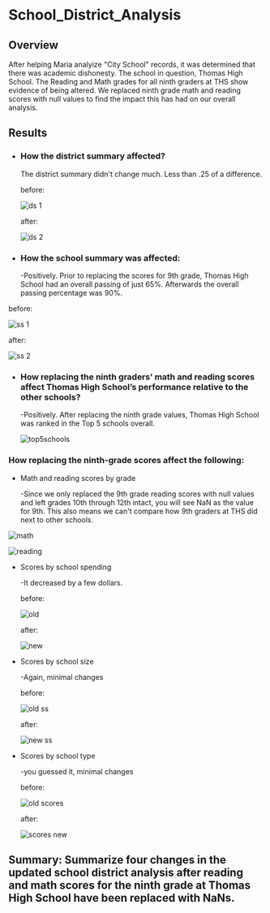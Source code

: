 # School_District_Analysis

## Overview
After helping Maria analyize "City School" records, it was determined that there was academic dishonesty. The school in question, Thomas High School. 
The Reading and Math grades for all ninth graders at THS show evidence of being altered. We replaced ninth grade math and reading scores with null values to find the impact this has had on our overall analysis.  

## Results

* ### How the district summary affected?

   The district summary didn't change much. Less than .25 of a difference.
  
  before:
   
   ![ds 1](https://user-images.githubusercontent.com/99618784/160259587-9f852e26-328d-488f-adfc-58b50496199c.PNG)
  
  after:
   
   ![ds 2](https://user-images.githubusercontent.com/99618784/160259593-28d98c8b-6302-40f2-8cc7-da00463ce122.PNG)


* ### How the school summary was affected:
   
   -Positively. Prior to replacing the scores for 9th grade, Thomas High School had an overall passing of just 65%. Afterwards the overall passing percentage was 90%. 
 
 before:
  
  ![ss 1](https://user-images.githubusercontent.com/99618784/160257566-e6a34bf2-aca5-41a7-91ea-09c4ddc2ce13.png)
 
 after:
 
 ![ss 2](https://user-images.githubusercontent.com/99618784/160257917-2ad0a102-5159-4421-82d0-6f69eb675aaf.png)


* ### How replacing the ninth graders’ math and reading scores affect Thomas High School’s performance relative to the other schools?

   -Positively. After replacing the ninth grade values, Thomas High School was ranked in the Top 5 schools overall. 

  ![top5schools](https://user-images.githubusercontent.com/99618784/160258344-8152ee1e-5a0e-4af5-9a3d-fd9abc542111.PNG)


### How replacing the ninth-grade scores affect the following:

* Math and reading scores by grade

   -Since we only replaced the 9th grade reading scores with null values and left grades 10th through 12th intact, you will see NaN as the value for 9th. This also means we can't compare how 9th graders at THS did next to other schools. 
      
![math](https://user-images.githubusercontent.com/99618784/160259982-93084233-0b97-4a69-b99a-d5b1e86bb0bd.PNG)

![reading](https://user-images.githubusercontent.com/99618784/160259985-cf9cf81f-93a6-4d14-a415-3ccb28a11f44.PNG)


* Scores by school spending

   -It decreased by a few dollars. 
   
   before:
   
   ![old](https://user-images.githubusercontent.com/99618784/160260296-d7ed19e0-a2bd-4df1-83f3-fceec6cbb938.PNG)

   after:
   
   ![new](https://user-images.githubusercontent.com/99618784/160260301-f0c407c0-d52d-40a2-9d28-970efdfd55a4.PNG)


* Scores by school size

   -Again, minimal changes
   
   before:
   
   ![old ss](https://user-images.githubusercontent.com/99618784/160260411-293a71e9-bf8a-4b57-93eb-a19b76bed796.PNG)

   after:
   
   ![new ss](https://user-images.githubusercontent.com/99618784/160260417-2e317dbd-bc32-4693-8ed0-ad8b990496d8.PNG)


* Scores by school type

   -you guessed it, minimal changes 
   
   before:
   
   ![old scores](https://user-images.githubusercontent.com/99618784/160260477-4b3fb11d-4f07-4903-9577-49cd76270833.PNG)

   after:
   
   ![scores new](https://user-images.githubusercontent.com/99618784/160260485-71cf1d58-0bf6-414c-83ce-b49e9c7d3532.PNG)








## Summary: Summarize four changes in the updated school district analysis after reading and math scores for the ninth grade at Thomas High School have been replaced with NaNs.
